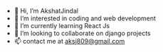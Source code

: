 - 👋 Hi, I’m AkshatJindal
- 👀 I’m interested in coding and web development
- 🌱 I’m currently learning React Js
- 💞️ I’m looking to collaborate on django projects
- 📫 contact me at aksj809@gmail.com

<!---
Akshat809/Akshat809 is a ✨ special ✨ repository because its `README.md` (this file) appears on your GitHub profile.
You can click the Preview link to take a look at your changes.
--->
